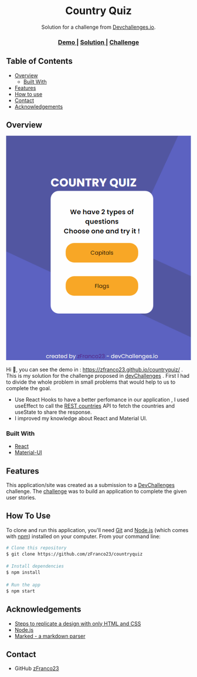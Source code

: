 <!-- Please update value in the {}  -->

<h1 align="center">Country Quiz</h1>

<div align="center">
   Solution for a challenge from  <a href="http://devchallenges.io" target="_blank">Devchallenges.io</a>.
</div>

<div align="center">
  <h3>
    <a href="https://zfranco23.github.io/countryquiz/">
      Demo
    </a>
    <span> | </span>
    <a href="https://github.com/zFranco23/countryquiz">
      Solution
    </a>
    <span> | </span>
    <a href="https://devchallenges.io/challenges/TtUjDt19eIHxNQ4n5jps">
      Challenge
    </a>
  </h3>
</div>

<!-- TABLE OF CONTENTS -->

## Table of Contents

- [Overview](#overview)
  - [Built With](#built-with)
- [Features](#features)
- [How to use](#how-to-use)
- [Contact](#contact)
- [Acknowledgements](#acknowledgements)

<!-- OVERVIEW -->

## Overview

![screenshot](https://github.com/zFranco23/countryquiz/blob/main/public/countryImage.png)

Hi 👋, you can see the demo in : https://zfranco23.github.io/countryquiz/ .
This is my solution for the challenge proposed in [devChallenges](https://devchallenges.io/) .
First I had to divide the whole problem in small problems that would help to us to complete the goal.

- Use React Hooks to have a better perfomance in our application , I used useEffect to call the [REST countries](https://restcountries.eu/) API to fetch the countries and useState to share the response.
- I improved my knowledge about React and Material UI.



### Built With

<!-- This section should list any major frameworks that you built your project using. Here are a few examples.-->

- [React](https://reactjs.org/)
- [Material-UI](https://material-ui.com/es/)

## Features

<!-- List the features of your application or follow the template. Don't share the figma file here :) -->

This application/site was created as a submission to a [DevChallenges](https://devchallenges.io/challenges) challenge. The [challenge](https://devchallenges.io/challenges/TtUjDt19eIHxNQ4n5jps) was to build an application to complete the given user stories.

## How To Use

<!-- Example: -->

To clone and run this application, you'll need [Git](https://git-scm.com) and [Node.js](https://nodejs.org/en/download/) (which comes with [npm](http://npmjs.com)) installed on your computer. From your command line:

```bash
# Clone this repository
$ git clone https://github.com/zFranco23/countryquiz

# Install dependencies
$ npm install

# Run the app
$ npm start
```

## Acknowledgements

<!-- This section should list any articles or add-ons/plugins that helps you to complete the project. This is optional but it will help you in the future. For example: -->

- [Steps to replicate a design with only HTML and CSS](https://devchallenges-blogs.web.app/how-to-replicate-design/)
- [Node.js](https://nodejs.org/)
- [Marked - a markdown parser](https://github.com/chjj/marked)

## Contact

- GitHub [zFranco23](https://github.com/zFranco23)

